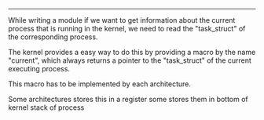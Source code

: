 


---

While writing a module if we want to get information about the current process that is running in the kernel, we need to read the "task_struct" of the  corresponding process.

The kernel provides a easy way to do this by providing a macro by the name "current", which always returns a pointer to the "task_struct" of the current executing process.

This macro has to be implemented by each architecture.

Some architectures stores this in a register some stores them in bottom of kernel stack of process
